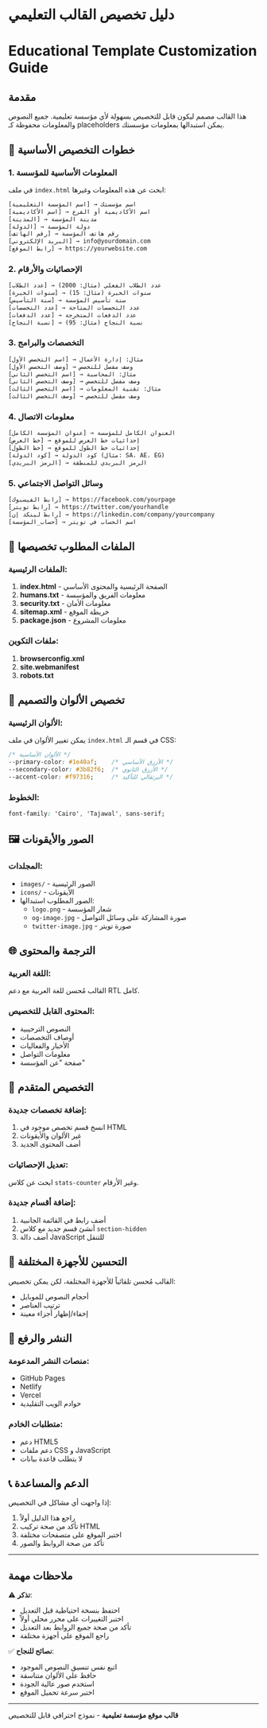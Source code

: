 # دليل تخصيص القالب التعليمي
# Educational Template Customization Guide

## مقدمة
هذا القالب مصمم ليكون قابل للتخصيص بسهولة لأي مؤسسة تعليمية. جميع النصوص والمعلومات محفوظة كـ placeholders يمكن استبدالها بمعلومات مؤسستك.

## 🔧 خطوات التخصيص الأساسية

### 1. المعلومات الأساسية للمؤسسة

في ملف `index.html` ابحث عن هذه المعلومات وغيرها:

```html
[اسم المؤسسة التعليمية] → اسم مؤسستك
[اسم الأكاديمية] → اسم الأكاديمية أو الفرع
[المدينة] → مدينة المؤسسة
[الدولة] → دولة المؤسسة
[رقم الهاتف] → رقم هاتف المؤسسة
[البريد الإلكتروني] → info@yourdomain.com
[رابط الموقع] → https://yourwebsite.com
```

### 2. الإحصائيات والأرقام

```html
[عدد الطلاب] → عدد الطلاب الفعلي (مثال: 2000)
[سنوات الخبرة] → سنوات الخبرة (مثال: 15)
[سنة التأسيس] → سنة تأسيس المؤسسة
[عدد التخصصات] → عدد التخصصات المتاحة
[عدد الدفعات] → عدد الدفعات المتخرجة
[نسبة النجاح] → نسبة النجاح (مثال: 95)
```

### 3. التخصصات والبرامج

```html
[اسم التخصص الأول] → مثال: إدارة الأعمال
[وصف التخصص الأول] → وصف مفصل للتخصص
[اسم التخصص الثاني] → مثال: المحاسبة
[وصف التخصص الثاني] → وصف مفصل للتخصص
[اسم التخصص الثالث] → مثال: تقنية المعلومات
[وصف التخصص الثالث] → وصف مفصل للتخصص
```

### 4. معلومات الاتصال

```html
[عنوان المؤسسة الكامل] → العنوان الكامل للمؤسسة
[خط العرض] → إحداثيات خط العرض للموقع
[خط الطول] → إحداثيات خط الطول للموقع
[كود الدولة] → كود الدولة (مثال: SA، AE، EG)
[الرمز البريدي] → الرمز البريدي للمنطقة
```

### 5. وسائل التواصل الاجتماعي

```html
[رابط الفيسبوك] → https://facebook.com/yourpage
[رابط تويتر] → https://twitter.com/yourhandle
[رابط لينكد إن] → https://linkedin.com/company/yourcompany
[حساب_المؤسسة] → اسم الحساب في تويتر
```

## 📝 الملفات المطلوب تخصيصها

### الملفات الرئيسية:
1. **index.html** - الصفحة الرئيسية والمحتوى الأساسي
2. **humans.txt** - معلومات الفريق والمؤسسة
3. **security.txt** - معلومات الأمان
4. **sitemap.xml** - خريطة الموقع
5. **package.json** - معلومات المشروع

### ملفات التكوين:
1. **browserconfig.xml**
2. **site.webmanifest**
3. **robots.txt**

## 🎨 تخصيص الألوان والتصميم

### الألوان الرئيسية:
يمكن تغيير الألوان في ملف `index.html` في قسم الـ CSS:

```css
/* الألوان الأساسية */
--primary-color: #1e40af;    /* الأزرق الأساسي */
--secondary-color: #3b82f6;  /* الأزرق الثانوي */
--accent-color: #f97316;     /* البرتقالي للتأكيد */
```

### الخطوط:
```css
font-family: 'Cairo', 'Tajawal', sans-serif;
```

## 🖼️ الصور والأيقونات

### المجلدات:
- `images/` - الصور الرئيسية
- `icons/` - الأيقونات
- الصور المطلوب استبدالها:
  - `logo.png` - شعار المؤسسة
  - `og-image.jpg` - صورة المشاركة على وسائل التواصل
  - `twitter-image.jpg` - صورة تويتر

## 🌐 الترجمة والمحتوى

### اللغة العربية:
القالب مُحسن للغة العربية مع دعم RTL كامل.

### المحتوى القابل للتخصيص:
- النصوص الترحيبية
- أوصاف التخصصات
- الأخبار والفعاليات
- معلومات التواصل
- صفحة "عن المؤسسة"

## 🔧 التخصيص المتقدم

### إضافة تخصصات جديدة:
1. انسخ قسم تخصص موجود في HTML
2. غير الألوان والأيقونات
3. أضف المحتوى الجديد

### تعديل الإحصائيات:
ابحث عن كلاس `stats-counter` وغير الأرقام.

### إضافة أقسام جديدة:
1. أضف رابط في القائمة الجانبية
2. أنشئ قسم جديد مع كلاس `section-hidden`
3. أضف دالة JavaScript للتنقل

## 📱 التحسين للأجهزة المختلفة

القالب مُحسن تلقائياً للأجهزة المختلفة، لكن يمكن تخصيص:
- أحجام النصوص للموبايل
- ترتيب العناصر
- إخفاء/إظهار أجزاء معينة

## 🚀 النشر والرفع

### منصات النشر المدعومة:
- GitHub Pages
- Netlify
- Vercel
- خوادم الويب التقليدية

### متطلبات الخادم:
- دعم HTML5
- دعم ملفات CSS و JavaScript
- لا يتطلب قاعدة بيانات

## 📞 الدعم والمساعدة

إذا واجهت أي مشاكل في التخصيص:

1. راجع هذا الدليل أولاً
2. تأكد من صحة تركيب HTML
3. اختبر الموقع على متصفحات مختلفة
4. تأكد من صحة الروابط والصور

---

## ملاحظات مهمة

⚠️ **تذكر**:
- احتفظ بنسخة احتياطية قبل التعديل
- اختبر التغييرات على محرر محلي أولاً
- تأكد من صحة جميع الروابط بعد التعديل
- راجع الموقع على أجهزة مختلفة

✅ **نصائح للنجاح**:
- اتبع نفس تنسيق النصوص الموجود
- حافظ على الألوان متناسقة
- استخدم صور عالية الجودة
- اختبر سرعة تحميل الموقع

---

**قالب موقع مؤسسة تعليمية** - نموذج احترافي قابل للتخصيص
